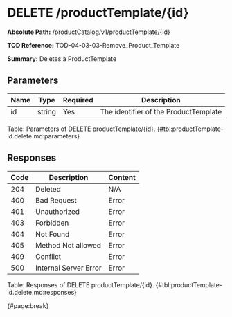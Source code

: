 <!--
    ATTENTION: This file was generated via gradle!
               Do NOT manually edit this file! Any such changes will be overwritten!
-->

# DELETE /productTemplate/{id}

**Absolute Path:** /productCatalog/v1/productTemplate/{id}

**TOD Reference:** TOD-04-03-03-Remove_Product_Template

**Summary:** Deletes a ProductTemplate

## Parameters

| Name | Type | Required | Description |
| ------ | ------ | --- | ------------ |
| id | string | Yes | The identifier of the ProductTemplate |

Table: Parameters of DELETE productTemplate/{id}. {#tbl:productTemplate-id.delete.md:parameters}

## Responses

| Code | Description | Content |
|------|-------------|---------|
| 204 | Deleted | N/A |
| 400 | Bad Request | Error |
| 401 | Unauthorized | Error |
| 403 | Forbidden | Error |
| 404 | Not Found | Error |
| 405 | Method Not allowed | Error |
| 409 | Conflict | Error |
| 500 | Internal Server Error | Error |

Table: Responses of DELETE productTemplate/{id}. {#tbl:productTemplate-id.delete.md:responses}

{#page:break}

